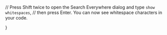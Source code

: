 // Press Shift twice to open the Search Everywhere dialog and type `show whitespaces`,
// then press Enter. You can now see whitespace characters in your code.

}
